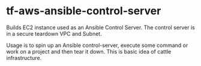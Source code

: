 # tf-aws-ansible-control-server
Builds EC2 instance used as an Ansible Control Server. 
The control server is in a secure teardown VPC and Subnet.

Usage is to spin up an Ansible control-server, execute some command or work on a project and then tear it down.
This is basic idea of cattle infrastructure. 
